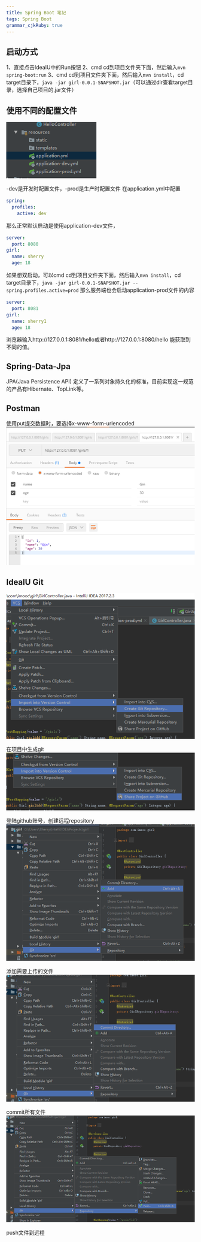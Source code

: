 ```yaml
---
title: Spring Boot 笔记
tags: Spring Boot
grammar_cjkRuby: true
---
```


## 启动方式
1、直接点击IdeaIU中的Run按钮
2、cmd cd到项目文件夹下面，然后输入`mvn spring-boot:run`
3、cmd cd到项目文件夹下面，然后输入`mvn install`，cd target目录下，`java -jar girl-0.0.1-SNAPSHOT.jar`（可以通过dir查看target目录，选择自己项目的.jar文件）

## 使用不同的配置文件
![enter description here][1]


  -dev是开发时配置文件，-prod是生产时配置文件
  在application.yml中配置
  

``` yml
spring:
  profiles:
    active: dev
```
那么正常默认启动是使用application-dev文件，

``` yml
server:
  port: 8080
girl:
  name: sherry
  age: 18
```
如果想双启动，可以cmd cd到项目文件夹下面，然后输入`mvn install`，cd target目录下，`java -jar girl-0.0.1-SNAPSHOT.jar --spring.profiles.active=prod`
那么服务端也会启动application-prod文件的内容

``` yml
server:
  port: 8081
girl:
  name: sherry1
  age: 18
```
浏览器输入http://127.0.0.1:8081/hello或者http://127.0.0.1:8080/hello 能获取到不同的值。

## Spring-Data-Jpa
JPA(Java Persistence API) 定义了一系列对象持久化的标准，目前实现这一规范的产品有Hibernate、TopLink等。

## Postman
使用put提交数据时，要选择x-www-form-urlencoded
![enter description here][2]


  
  ## IdeaIU Git
  ![enter description here][3]


  在项目中生成git
  ![enter description here][4]


  登陆github账号，创建远程repository
  ![enter description here][5]


  添加需要上传的文件
  ![enter description here][6]


  commit所有文件
  ![enter description here][7]


  [1]: ./images/QQ%E6%88%AA%E5%9B%BE20180225204349.png "QQ截图20180225204349"
  [2]: ./images/QQ%E6%88%AA%E5%9B%BE20180225230427.png "QQ截图20180225230427"
  [3]: ./images/QQ%E6%88%AA%E5%9B%BE20180225233231.png "QQ截图20180225233231"
  [4]: ./images/QQ%E6%88%AA%E5%9B%BE20180225233315.png "QQ截图20180225233315"
  [5]: ./images/QQ%E6%88%AA%E5%9B%BE20180225233355.png "QQ截图20180225233355"
  [6]: ./images/QQ%E6%88%AA%E5%9B%BE20180225233407.png "QQ截图20180225233407"
  [7]: ./images/QQ%E6%88%AA%E5%9B%BE20180225233421.png "QQ截图20180225233421"
  push文件到远程